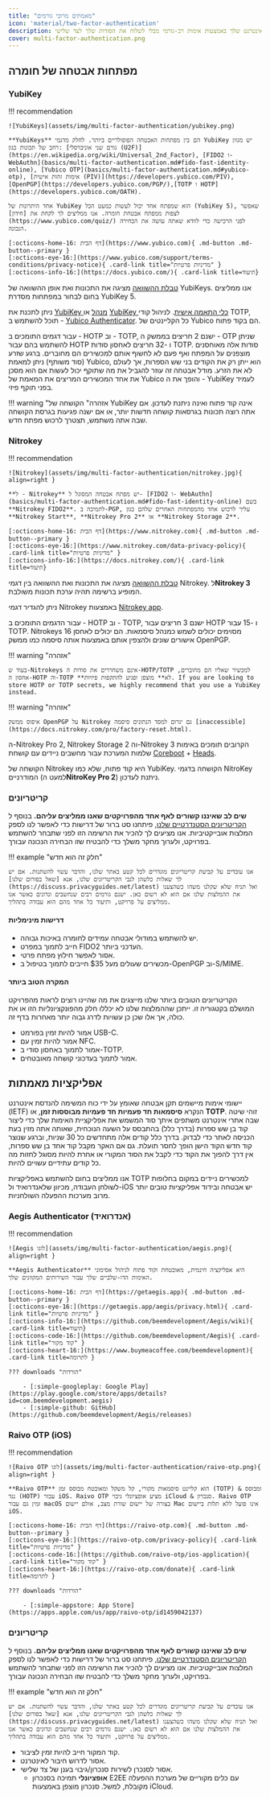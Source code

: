 ```yaml
---
title: "מאמתים מרובי גורמים"
icon: 'material/two-factor-authentication'
description: כלים אלה מסייעים לך באבטחת חשבונות האינטרנט שלך באמצעות אימות רב-גורמי מבלי לשלוח את הסודות שלך לצד שלישי.
cover: multi-factor-authentication.png
---
```


## מפתחות אבטחה של חומרה

### YubiKey

!!! recommendation

    ![YubiKeys](assets/img/multi-factor-authentication/yubikey.png)
    
    **YubiKeys** הם בין מפתחות האבטחה הפופולריים ביותר. לחלק מדגמי YubiKey יש מגוון רחב של תכונות כגון: [גורם שני אוניברסלי (U2F)](https://en.wikipedia.org/wiki/Universal_2nd_Factor), [FIDO2 ו-WebAuthn](basics/multi-factor-authentication.md#fido-fast-identity-online), [Yubico OTP](basics/multi-factor-authentication.md#yubico-otp), [אימות זהות אישית (PIV)](https://developers.yubico.com/PIV), [OpenPGP](https://developers.yubico.com/PGP/),[TOTP ו HOTP](https://developers.yubico.com/OATH).
    
    אחד היתרונות של YubiKey הוא שמפתח אחד יכול לעשות כמעט הכל (YubiKey 5), שאפשר לצפות ממפתח אבטחת חומרה. אנו ממליצים לך לקחת את [חידון](https://www.yubico.com/quiz/) לפני הרכישה כדי לוודא שאתה עושה את הבחירה הנכונה.
    
    [:octicons-home-16: דף הבית](https://www.yubico.com){ .md-button .md-button--primary }
    [:octicons-eye-16:](https://www.yubico.com/support/terms-conditions/privacy-notice){ .card-link title="מדיניות פרטיות" }
    [:octicons-info-16:](https://docs.yubico.com/){ .card-link title=תיעוד}

[טבלת ההשוואה](https://www.yubico.com/store/compare/) מציגה את התכונות ואת אופן ההשוואה של YubiKeys. אנו ממליצים בחום לבחור במפתחות מסדרת YubiKey 5.

ניתן לתכנת את [YubiKey מנהל](https://www.yubico.com/support/download/yubikey-manager/) או [YubiKey כלי התאמה אישית](https://www.yubico.com/support/download/yubikey-personalization-tools/). לניהול קודי TOTP, תוכל להשתמש ב - [Yubico Authenticator](https://www.yubico.com/products/yubico-authenticator/). כל הקליינטים של Yubico הם בקוד פתוח.

עבור דגמים התומכים ב - HOTP וב - TOTP, ישנם 2 חריצים בממשק ה - OTP שניתן להשתמש בהם עבור HOTP ו -32 חריצים לאחסון סודות TOTP. סודות אלה מאוחסנים מוצפנים על המפתח ואף פעם לא לחשוף אותם למכשירים הם מחוברים. ברגע שזרע (סוד משותף) ניתן למאמת Yubico, הוא ייתן רק את הקודים בני שש הספרות, אך לעולם לא את הזרע. מודל אבטחה זה עוזר להגביל את מה שתוקף יכול לעשות אם הוא מסכן את אחד המכשירים המריצים את המאמת של Yubico והופך את ה - YubiKey לעמיד בפני תוקף פיזי.

!!! warning "אזהרה"
     הקושחה של YubiKey אינה קוד פתוח ואינה ניתנת לעדכון. אם אתה רוצה תכונות בגרסאות קושחה חדשות יותר, או אם ישנה פגיעות בגרסת הקושחה שבה אתה משתמש, תצטרך לרכוש מפתח חדש.

### Nitrokey

!!! recommendation

    ![Nitrokey](assets/img/multi-factor-authentication/nitrokey.jpg){ align=right }
    
    **ל - Nitrokey** יש מפתח אבטחה המסוגל ל- [FIDO2 ו- WebAuthn](basics/multi-factor-authentication.md#fido-fast-identity-online) בשם **Nitrokey FIDO2**. לתמיכה ב-PGP, עליך לרכוש אחד מהמפתחות האחרים שלהם כגון **Nitrokey Start**, **Nitrokey Pro 2** או **Nitrokey Storage 2**.
    
    [:octicons-home-16: דף הבית](https://www.nitrokey.com){ .md-button .md-button--primary }
    [:octicons-eye-16:](https://www.nitrokey.com/data-privacy-policy){ .card-link title="מדיניות פרטיות" }
    [:octicons-info-16:](https://docs.nitrokey.com/){ .card-link title=תיעוד}

[טבלת ההשוואה](https://www.nitrokey.com/#comparison) מציגה את התכונות ואת ההשוואה בין דגמי Nitrokey. ל**Nitrokey 3** המופיע ברשימה תהיה ערכת תכונות משולבת.

ניתן להגדיר דגמי Nitrokey באמצעות [Nitrokey app](https://www.nitrokey.com/download).

עבור הדגמים התומכים ב - HOTP וב - TOTP, ישנם 3 חריצים עבור HOTP ו -15 עבור TOTP. Nitrokeys מסוימים יכולים לשמש כמנהל סיסמאות. הם יכולים לאחסן 16 אישורים שונים ולהצפין אותם באמצעות אותה סיסמה כמו ממשק OpenPGP.

!!! warning "אזהרה"

    בעוד ש-Nitrokeys אינם משחררים את סודות ה-HOTP/TOTP למכשיר שאליו הם מחוברים, אחסון ה-HOTP וה-TOTP **לא** מוצפן ופגיע להתקפות פיזיות. If you are looking to store HOTP or TOTP secrets, we highly recommend that you use a YubiKey instead.

!!! warning "אזהרה"

    איפוס ממשק OpenPGP על Nitrokey גם יגרום למסד הנתונים סיסמה [inaccessible](https://docs.nitrokey.com/pro/factory-reset.html).

ה-Nitrokey Pro 2, Nitrokey Storage 2 וה-Nitrokey 3 הקרובים תומכים באימות שלמות המערכת עבור מחשבים ניידים עם קושחת [Coreboot](https://www.coreboot.org/) + [Heads](https://osresearch.net/).

הקושחה של Nitrokey היא קוד פתוח, שלא כמו YubiKey. הקושחה בדגמי NitroKey המודרניים (למעט ה**NitroKey Pro 2**) ניתנת לעדכון.

### קריטריונים

**שים לב שאיננו קשורים לאף אחד מהפרויקטים שאנו ממליצים עליהם.** בנוסף ל [הקריטריונים הסטנדרטיים שלנו](about/criteria.md), פיתחנו סט ברור של דרישות כדי לאפשר לנו לספק המלצות אובייקטיביות. אנו מציעים לך להכיר את הרשימה הזו לפני שתבחר להשתמש בפרויקט, ולערוך מחקר משלך כדי להבטיח שזו הבחירה הנכונה עבורך.

!!! example "חלק זה הוא חדש"

    אנו עובדים על קביעת קריטריונים מוגדרים לכל קטע באתר שלנו, והדבר עשוי להשתנות. אם יש לך שאלות כלשהן לגבי הקריטריונים שלנו, אנא [שאל בפורום שלנו](https://discuss.privacyguides.net/latest) ואל תניח שלא שקלנו משהו כשהצענו את ההמלצות שלנו אם הוא לא רשום כאן. ישנם גורמים רבים שנחשבים ונדונים כאשר אנו ממליצים על פרויקט, ותיעוד כל אחד מהם הוא עבודה בתהליך.

#### דרישות מינימליות

- יש להשתמש במודולי אבטחה עמידים לחומרה באיכות גבוהה.
- חייב לתמוך במפרט FIDO2 העדכני ביותר.
- אסור לאפשר חילוץ מפתח פרטי.
- מכשירים שעולים מעל $35 חייבים לתמוך בטיפול ב-OpenPGP וב-S/MIME.

#### המקרה הטוב ביותר

הקריטריונים הטובים ביותר שלנו מייצגים את מה שהיינו רוצים לראות מהפרויקט המושלם בקטגוריה זו. ייתכן שההמלצות שלנו לא יכללו חלק מהפונקציונליות הזו או את כולה, אך אלו שכן כן עשויות לדרג גבוה יותר מאחרות בדף זה.

- אמור להיות זמין בפורמט USB-C.
- אמור להיות זמין עם NFC.
- אמור לתמוך באחסון סודי ב-TOTP.
- אמור לתמוך בעדכוני קושחה מאובטחים.

## אפליקציות מאמתות

יישומי אימות מיישמים תקן אבטחה שאומץ על ידי כוח המשימה להנדסת אינטרנט (IETF) הנקרא **סיסמאות חד פעמיות חד פעמיות מבוססות זמן**, או **TOTP**. זוהי שיטה שבה אתרי אינטרנט משתפים איתך סוד המשמש את אפליקציית האימות שלך כדי ליצור קוד בן שש ספרות (בדרך כלל) בהתבסס על השעה הנוכחית, שאותה אתה מזין בעת הכניסה לאתר כדי לבדוק. בדרך כלל קודים אלה מתחדשים כל 30 שניות, וברגע שנוצר קוד חדש הקוד הישן הופך לחסר תועלת. גם אם האקר מקבל קוד אחד בן שש ספרות, אין דרך להפוך את הקוד כדי לקבל את הסוד המקורי או אחרת להיות מסוגל לחזות מה כל קודים עתידיים עשויים להיות.

אנו ממליצים בחום להשתמש באפליקציות TOTP למכשירים ניידים במקום בחלופות לשולחן העבודה, מכיוון שלאנדרואיד ול-iOS יש אבטחה ובידוד אפליקציות טובים יותר מרוב מערכות ההפעלה השולחניות.

### Aegis Authenticator (אנדרואיד)

!!! recommendation

    ![Aegis לוגו](assets/img/multi-factor-authentication/aegis.png){ align=right }
    
    **Aegis Authenticator** היא אפליקציה חינמית, מאובטחת וקוד פתוח לניהול אסימוני האימות הדו-שלביים שלך עבור השירותים המקוונים שלך.
    
    [:octicons-home-16: דף הבית](https://getaegis.app){ .md-button .md-button--primary }
    [:octicons-eye-16:](https://getaegis.app/aegis/privacy.html){ .card-link title="מדיניות פרטיות" }
    [:octicons-info-16:](https://github.com/beemdevelopment/Aegis/wiki){ .card-link title=תיעוד}
    [:octicons-code-16:](https://github.com/beemdevelopment/Aegis){ .card-link title="קוד מקור" }
    [:octicons-heart-16:](https://www.buymeacoffee.com/beemdevelopment){ .card-link title=לתרומה }
    
    ??? downloads "הורדות"
    
        - [:simple-googleplay: Google Play](https://play.google.com/store/apps/details?id=com.beemdevelopment.aegis)
        - [:simple-github: GitHub](https://github.com/beemdevelopment/Aegis/releases)

### Raivo OTP (iOS)

!!! recommendation

    ![Raivo OTP לוגו](assets/img/multi-factor-authentication/raivo-otp.png){ align=right }
    
    **Raivo OTP** הוא קליינט סיסמאות מקורי, קל משקל ומאובטח מבוסס זמן (TOTP) & ומבוסס נגד (HOTP) עבור iOS. Raivo OTP מציע אופציונלי גיבוי iCloud & סנכרון. Raivo OTP זמין גם עבור macOS בצורה של יישום שורת מצב, אולם יישום Mac אינו פועל ללא תלות ביישום iOS.
    
    [:octicons-home-16: דף הבית](https://raivo-otp.com){ .md-button .md-button--primary }
    [:octicons-eye-16:](https://raivo-otp.com/privacy-policy){ .card-link title="מדיניות פרטיות" }
    [:octicons-code-16:](https://github.com/raivo-otp/ios-application){ .card-link title="קוד מקור" }
    [:octicons-heart-16:](https://raivo-otp.com/donate){ .card-link title=לתרומה }
    
    ??? downloads "הורדות"
    
        - [:simple-appstore: App Store](https://apps.apple.com/us/app/raivo-otp/id1459042137)

### קריטריונים

**שים לב שאיננו קשורים לאף אחד מהפרויקטים שאנו ממליצים עליהם.** בנוסף ל [הקריטריונים הסטנדרטיים שלנו](about/criteria.md), פיתחנו סט ברור של דרישות כדי לאפשר לנו לספק המלצות אובייקטיביות. אנו מציעים לך להכיר את הרשימה הזו לפני שתבחר להשתמש בפרויקט, ולערוך מחקר משלך כדי להבטיח שזו הבחירה הנכונה עבורך.

!!! example "חלק זה הוא חדש"

    אנו עובדים על קביעת קריטריונים מוגדרים לכל קטע באתר שלנו, והדבר עשוי להשתנות. אם יש לך שאלות כלשהן לגבי הקריטריונים שלנו, אנא [שאל בפורום שלנו](https://discuss.privacyguides.net/latest) ואל תניח שלא שקלנו משהו כשהצענו את ההמלצות שלנו אם הוא לא רשום כאן. ישנם גורמים רבים שנחשבים ונדונים כאשר אנו ממליצים על פרויקט, ותיעוד כל אחד מהם הוא עבודה בתהליך.

- קוד המקור חייב להיות זמין לציבור.
- אסור לדרוש חיבור לאינטרנט.
- אסור לסנכרן לשירות סנכרון/גיבוי בענן של צד שלישי.
    - **אופציונלי** תמיכה בסנכרון E2EE עם כלים מקוריים של מערכת ההפעלה מקובלת, למשל. סנכרון מוצפן באמצעות iCloud.
